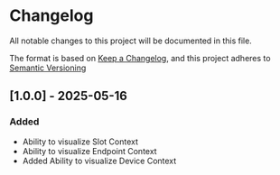 # Changelog

All notable changes to this project will be documented in this file.

The format is based on [Keep a Changelog](https://keepachangelog.com/en/1.1.0/),
and this project adheres to [Semantic Versioning](https://semver.org/spec/v2.0.0.html)

## [1.0.0] - 2025-05-16

### Added

- Ability to visualize Slot Context
- Ability to visualize Endpoint Context
- Added Ability to visualize Device Context
